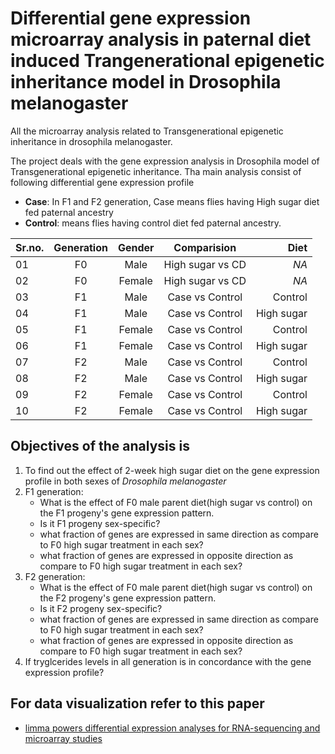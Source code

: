 # Differential gene expression microarray analysis in paternal diet induced Trangenerational epigenetic inheritance model in Drosophila melanogaster
All the microarray analysis related to Transgenerational epigenetic inheritance in drosophila melanogaster.

The project deals with the gene expression analysis in Drosophila model of Transgenerational epigenetic inheritance. Tha main analysis consist of following differential gene expression profile
* **Case**: In F1 and F2 generation, Case means flies having High sugar diet fed paternal ancestry
* **Control**: means flies having control diet fed paternal ancestry.

| Sr.no.     | Generation   | Gender | Comparision      | Diet       |
| ---------- |:------------:|:------:|:----------------:|----------: |
| 01         | F0           | Male   | High sugar vs CD | *NA*       |
| 02         | F0           | Female | High sugar vs CD | *NA*       |
| 03         | F1           | Male   | Case vs Control  | Control    |
| 04         | F1           | Male   | Case vs Control  | High sugar |
| 05         | F1           | Female | Case vs Control  | Control    |
| 06         | F1           | Female | Case vs Control  | High sugar |
| 07         | F2           | Male   | Case vs Control  | Control    |
| 08         | F2           | Male   | Case vs Control  | High sugar |
| 09         | F2           | Female | Case vs Control  | Control    |
| 10         | F2           | Female | Case vs Control  | High sugar |

## Objectives of the analysis is
1. To find out the effect of 2-week high sugar diet on the gene expression profile in both sexes of *Drosophila melanogaster*
2. F1 generation:
    - What is the effect of F0 male parent diet(high sugar vs control) on the F1 progeny's gene expression pattern.
    - Is it F1 progeny sex-specific?
    - what fraction of genes are expressed in same direction as compare to F0 high sugar treatment in each sex?
    - what fraction of genes are expressed in opposite direction as compare to F0 high sugar treatment in each sex?
3. F2 generation:
    - What is the effect of F0 male parent diet(high sugar vs control) on the F2 progeny's gene expression pattern.
    - Is it F2 progeny sex-specific? 
    - what fraction of genes are expressed in same direction as compare to F0 high sugar treatment in each sex?
    - what fraction of genes are expressed in opposite direction as compare to F0 high sugar treatment in each sex?
4. If tryglcerides levels in all generation is in concordance with the gene expression profile? 

## For data visualization refer to this paper
* [limma powers differential expression analyses for RNA-sequencing and microarray studies](https://academic.oup.com/nar/article/43/7/e47/2414268)
